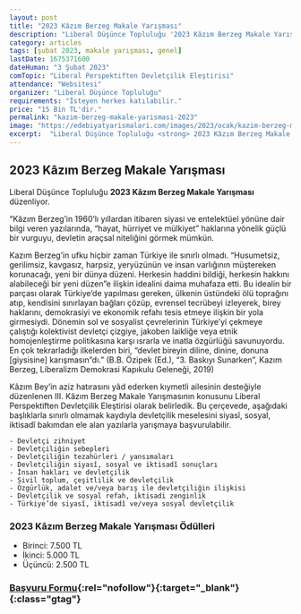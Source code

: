 ```yaml
---
layout: post
title: "2023 Kâzım Berzeg Makale Yarışması"
description: "Liberal Düşünce Topluluğu '2023 Kâzım Berzeg Makale Yarışması' düzenliyor."
category: articles
tags: [şubat 2023, makale yarışması, genel]
lastDate: 1675371600
dateHuman: "3 Şubat 2023"
comTopic: "Liberal Perspektiften Devletçilik Eleştirisi"
attendance: "Websitesi"
organizer: "Liberal Düşünce Topluluğu"
requirements: "İsteyen herkes katılabilir."
price: "15 Bin TL'dir."
permalink: "kazim-berzeg-makale-yarismasi-2023"
image: "https://edebiyatyarismalari.com/images/2023/ocak/kazim-berzeg-makale-yarismasi.jpg"
excerpt:  "Liberal Düşünce Topluluğu <strong> 2023 Kâzım Berzeg Makale Yarışması </strong> düzenliyor."
---
```


## 2023 Kâzım Berzeg Makale Yarışması
Liberal Düşünce Topluluğu **2023 Kâzım Berzeg Makale Yarışması** düzenliyor.  

“Kâzım Berzeg’in 1960’lı yıllardan itibaren siyasi ve entelektüel yönüne dair bilgi veren yazılarında, “hayat, hürriyet ve mülkiyet” haklarına yönelik güçlü bir vurguyu, devletin araçsal niteliğini görmek mümkün.

Kazım Berzeg’in ufku hiçbir zaman Türkiye ile sınırlı olmadı. “Husumetsiz, gerilimsiz, kavgasız, harpsiz, yeryüzünün ve insan varlığının müştereken korunacağı, yeni bir dünya düzeni. Herkesin haddini bildiği, herkesin hakkını alabileceği bir yeni düzen”e ilişkin idealini daima muhafaza etti. Bu idealin bir parçası olarak Türkiye’de yapılması gereken, ülkenin üstündeki ölü toprağını atıp, kendisini sınırlayan bağları çözüp, evrensel tecrübeyi izleyerek, birey haklarını, demokrasiyi ve ekonomik refahı tesis etmeye ilişkin bir yola girmesiydi. Dönemin sol ve sosyalist çevrelerinin Türkiye’yi çekmeye çalıştığı kolektivist devletçi çizgiye, jakoben laikliğe veya etnik homojenleştirme politikasına karşı ısrarla ve inatla özgürlüğü savunuyordu. En çok tekrarladığı ilkelerden biri, “devlet bireyin diline, dinine, donuna [giysisine] karışmasın”dı.” (B.B. Özipek (Ed.), “3. Baskıyı Sunarken”, Kazım Berzeg, Liberalizm Demokrasi Kapıkulu Geleneği, 2019)

Kâzım Bey’in aziz hatırasını yâd ederken kıymetli ailesinin desteğiyle düzenlenen III. Kâzım Berzeg Makale Yarışmasının konusunu Liberal Perspektiften Devletçilik Eleştirisi olarak belirledik. Bu çerçevede, aşağıdaki başlıklarla sınırlı olmamak kaydıyla devletçilik meselesini siyasî, sosyal, iktisadî bakımdan ele alan yazılarla yarışmaya başvurulabilir.

    - Devletçi zihniyet
    - Devletçiliğin sebepleri
    - Devletçiliğin tezahürleri / yansımaları
    - Devletçiliğin siyasî, sosyal ve iktisadî sonuçları
    - İnsan hakları ve devletçilik
    - Sivil toplum, çeşitlilik ve devletçilik
    - Özgürlük, adalet ve/veya barış ile devletçiliğin ilişkisi
    - Devletçilik ve sosyal refah, iktisadi zenginlik
    - Türkiye’de siyasî, iktisadî ve/veya sosyal devletçilik  


### 2023 Kâzım Berzeg Makale Yarışması Ödülleri
- Birinci: 7.500 TL
- İkinci: 5.000 TL
- Üçüncü: 2.500 TL


### [Başvuru Formu](https://form.jotform.com/230103712300938/?ref=edebiyatyarismalari.com){:rel="nofollow"}{:target="_blank"}{:class="gtag"}